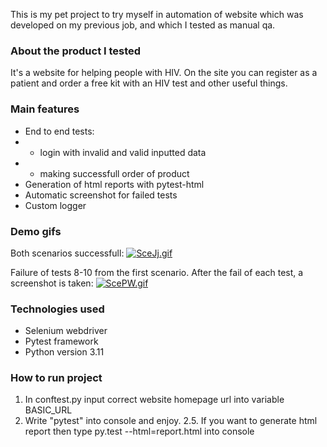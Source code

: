 This is my pet project to try myself in automation of website which was developed on my previous job, and which I tested as manual qa.

### About the product I tested
It's a website for helping people with HIV. On the site you can register as a patient and order a free kit with an HIV test and other useful things.

### Main features
* End to end tests:
* * login with invalid and valid inputted data
* * making successfull order of product
* Generation of html reports with pytest-html
* Automatic screenshot for failed tests
* Custom logger

### Demo gifs
Both scenarios successfull:
[![SceJj.gif](https://s11.gifyu.com/images/SceJj.gif)](https://gifyu.com/image/SceJj)

Failure of tests 8-10 from the first scenario. After the fail of each test, a screenshot is taken:
[![ScePW.gif](https://s11.gifyu.com/images/ScePW.gif)](https://gifyu.com/image/ScePW)

### Technologies used
* Selenium webdriver
* Pytest framework
* Python version 3.11

### How to run project
1. In conftest.py input correct website homepage url into variable BASIC_URL
2. Write "pytest" into console and enjoy.
2.5. If you want to generate html report then type py.test --html=report.html into console

